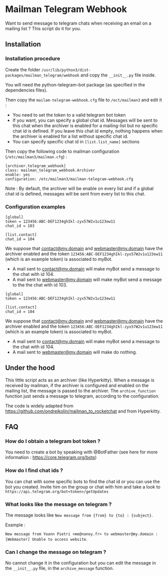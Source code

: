 # Mailman Telegram Webhook

Want to send message to telegram chats when receiving an email on a mailing list ? This script do it for you.

## Installation

### Installation procedure

Create the folder `/usr/lib/python3/dist-packages/mailman_telegram/webhook` and copy the `__init__.py` file inside.

You will need the python-telegram-bot package (as specified in the dependencies files).

Then copy the `mailam-telegram-webhook.cfg` file to `/ect/mailman3` and edit it :

 * You need to set the token to a valid telegram bot token
 * If you want, you can specify a global chat id. Messages will be sent to this chat when the archiver is enabled for a mailing-list but no specific chat id is defined. If you leave this chat id empty, nothing happens when the archiver is enabled for a list without specific chat id.
 * You can specify specific chat id in `[list.list_name]` sections

Then copy the following code to mailman configuration (`/etc/mailman3/mailman.cfg`) :
```
[archiver.telegram_webhook]
class: mailman_telegram_webhook.Archiver
enable: yes
configuration: /etc/mailman3/mailman-telegram-webhook.cfg
```

Note : By default, the archiver will be enable on every list and if a global chat id is defined, messages will be sent from every list to this chat.

### Configuration examples

```
[global]
token = 123456:ABC-DEF1234ghIkl-zyx57W2v1u123ew11
chat_id = 103

[list.contact]
chat_id = 104
```

We suppose that contact@my.domain and webmaster@my.domain have the archiver enabled and the token `123456:ABC-DEF1234ghIkl-zyx57W2v1u123ew11` (which is an example token) is associated to myBot.

 * A mail sent to contact@my.domain will make myBot send a message to the chat with id 104.
 * A mail sent to webmaster@my.domain will make myBot send a message to the the chat with id 103.

```
[global]
token = 123456:ABC-DEF1234ghIkl-zyx57W2v1u123ew11

[list.contact]
chat_id = 104
```

We suppose that contact@my.domain and webmaster@my.domain have the archiver enabled and the token `123456:ABC-DEF1234ghIkl-zyx57W2v1u123ew11` (which is an example token) is associated to myBot.

 * A mail sent to contact@my.domain will make myBot send a message to the chat with id 104.
 * A mail sent to webmaster@my.domain will make do nothing.

## Under the hood

This little script acts as an archiver (like Hyperkitty). When a message is received by mailman, if the archiver is configured and enabled on the mailing list, the message is passed to the archiver. The `archive_function` function just sends a message to telegram, according to the configuration.

The code is widely adapted from https://github.com/ondrejkolin/mailman_to_rocketchat and from Hyperkitty.

## FAQ

### How do I obtain a telegram bot token ?

You need to create a bot by speaking with @BotFather (see here for more information : https://core.telegram.org/bots)

### How do I find chat ids ?

You can chat with some specific bots to find the chat id or you can use the bot you created. Invite him on the group or chat with him and take a look to `https://api.telegram.org/bot<token>/getUpdates`

### What looks like the message on telegram ?

The message looks like `New message from {from} to {to} : {subject}`.

Example :

`New message from Yoann Pietri <me@nanoy.fr> to webmaster@my.domain : [Webmaster] Unable to access website`.

### Can I change the message on telegram ?

No cannot change it in the configuration but you can edit the message in the `__init__.py` file, in the `archive_message` function. 
